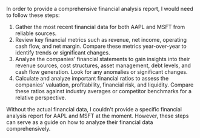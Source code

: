 In order to provide a comprehensive financial analysis report, I would need to follow these steps:
1. Gather the most recent financial data for both AAPL and MSFT from reliable sources.
2. Review key financial metrics such as revenue, net income, operating cash flow, and net margin. Compare these metrics year-over-year to identify trends or significant changes.
3. Analyze the companies' financial statements to gain insights into their revenue sources, cost structures, asset management, debt levels, and cash flow generation. Look for any anomalies or significant changes.
4. Calculate and analyze important financial ratios to assess the companies' valuation, profitability, financial risk, and liquidity. Compare these ratios against industry averages or competitor benchmarks for a relative perspective.

Without the actual financial data, I couldn't provide a specific financial analysis report for AAPL and MSFT at the moment. However, these steps can serve as a guide on how to analyze their financial data comprehensively.